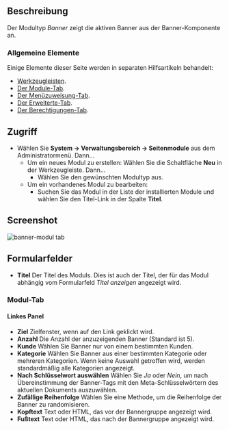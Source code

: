 <!-- Filename: Help4.x:Site_Modules:_Banners / Display title: Module: Banner -->

## Beschreibung

Der Modultyp *Banner* zeigt die aktiven Banner aus der Banner-Komponente an.

### Allgemeine Elemente

Einige Elemente dieser Seite werden in separaten Hilfsartikeln behandelt:

* [Werkzeugleisten](jdocmanual?article=help/common-elements/toolbars).
* [Der Module-Tab](jdocmanual?article=help/modules/modules-module-tab).
* [Der Menüzuweisung-Tab](jdocmanual?article=help/modules/modules-menu-assignment-tab).
* [Der Erweiterte-Tab](jdocmanual?article=help/modules/modules-advanced-tab).
* [Der Berechtigungen-Tab](jdocmanual?article=help/common-elements/edit-permissions).

## Zugriff

- Wählen Sie **System → Verwaltungsbereich → Seitenmodule** aus dem Administratormenü. Dann...
  - Um ein neues Modul zu erstellen: Wählen Sie die Schaltfläche **Neu** in der Werkzeugleiste. Dann...
    - Wählen Sie den gewünschten Modultyp aus.
  - Um ein vorhandenes Modul zu bearbeiten:
    - Suchen Sie das Modul in der Liste der installierten Module und wählen Sie den Titel-Link in der Spalte **Titel**.

## Screenshot

![banner-modul tab](../../../de/images/modules-site/modules-banners-module-tab.png)

## Formularfelder

- **Titel** Der Titel des Moduls. Dies ist auch der Titel, der für das Modul abhängig vom Formularfeld *Titel anzeigen* angezeigt wird.

### Modul-Tab

#### Linkes Panel

- **Ziel** Zielfenster, wenn auf den Link geklickt wird.
- **Anzahl** Die Anzahl der anzuzeigenden Banner (Standard ist 5).
- **Kunde** Wählen Sie Banner nur von einem bestimmten Kunden.
- **Kategorie** Wählen Sie Banner aus einer bestimmten Kategorie oder mehreren Kategorien. Wenn keine Auswahl getroffen wird, werden standardmäßig alle Kategorien angezeigt.
- **Nach Schlüsselwort auswählen** Wählen Sie *Ja* oder *Nein*, um nach Übereinstimmung der Banner-Tags mit den Meta-Schlüsselwörtern des aktuellen Dokuments auszuwählen.
- **Zufällige Reihenfolge** Wählen Sie eine Methode, um die Reihenfolge der Banner zu randomisieren.
- **Kopftext** Text oder HTML, das vor der Bannergruppe angezeigt wird.
- **Fußtext** Text oder HTML, das nach der Bannergruppe angezeigt wird.
